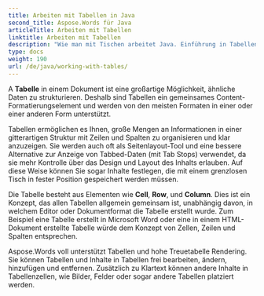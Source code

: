 ```yaml
---
title: Arbeiten mit Tabellen in Java
second_title: Aspose.Words für Java
articleTitle: Arbeiten mit Tabellen
linktitle: Arbeiten mit Tabellen
description: "Wie man mit Tischen arbeitet Java. Einführung in Tabellenknotenkonzepte in Aspose.Words für Java."
type: docs
weight: 190
url: /de/java/working-with-tables/
---
```


A **Tabelle** in einem Dokument ist eine großartige Möglichkeit, ähnliche Daten zu strukturieren. Deshalb sind Tabellen ein gemeinsames Content-Formatierungselement und werden von den meisten Formaten in einer oder einer anderen Form unterstützt.

Tabellen ermöglichen es Ihnen, große Mengen an Informationen in einer gitterartigen Struktur mit Zeilen und Spalten zu organisieren und klar anzuzeigen. Sie werden auch oft als Seitenlayout-Tool und eine bessere Alternative zur Anzeige von Tabbed-Daten (mit Tab Stops) verwendet, da sie mehr Kontrolle über das Design und Layout des Inhalts erlauben. Auf diese Weise können Sie sogar Inhalte festlegen, die mit einem grenzlosen Tisch in fester Position gespeichert werden müssen.

Die Tabelle besteht aus Elementen wie **Cell**, **Row**, und **Column**. Dies ist ein Konzept, das allen Tabellen allgemein gemeinsam ist, unabhängig davon, in welchem Editor oder Dokumentformat die Tabelle erstellt wurde. Zum Beispiel eine Tabelle erstellt in Microsoft Word oder eine in einem HTML-Dokument erstellte Tabelle würde dem Konzept von Zellen, Zeilen und Spalten entsprechen.

Aspose.Words voll unterstützt Tabellen und hohe Treuetabelle Rendering. Sie können Tabellen und Inhalte in Tabellen frei bearbeiten, ändern, hinzufügen und entfernen. Zusätzlich zu Klartext können andere Inhalte in Tabellenzellen, wie Bilder, Felder oder sogar andere Tabellen platziert werden.